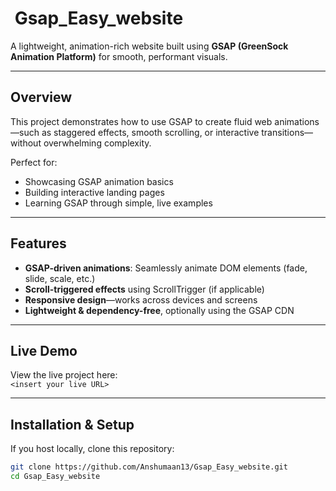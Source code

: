 # ​ Gsap_Easy_website

A lightweight, animation-rich website built using **GSAP (GreenSock Animation Platform)** for smooth, performant visuals.

---

##  Overview

This project demonstrates how to use GSAP to create fluid web animations—such as staggered effects, smooth scrolling, or interactive transitions—without overwhelming complexity.

Perfect for:
- Showcasing GSAP animation basics
- Building interactive landing pages
- Learning GSAP through simple, live examples

---

##  Features

- **GSAP-driven animations**: Seamlessly animate DOM elements (fade, slide, scale, etc.)
- **Scroll-triggered effects** using ScrollTrigger (if applicable)
- **Responsive design**—works across devices and screens
- **Lightweight & dependency-free**, optionally using the GSAP CDN

---

##  Live Demo

View the live project here:  
`<insert your live URL>`

---

##  Installation & Setup

If you host locally, clone this repository:

```bash
git clone https://github.com/Anshumaan13/Gsap_Easy_website.git
cd Gsap_Easy_website
